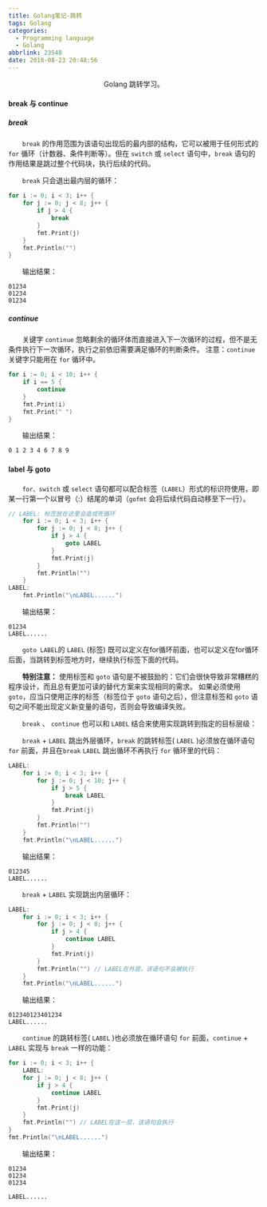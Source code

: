 ```yaml
---
title: Golang笔记-跳转
tags: Golang
categories:
  - Programming language
  - Golang
abbrlink: 23548
date: 2018-08-23 20:48:56
---
```


<center> Golang 跳转学习。</center>

<!--more-->

#### break 与 continue

##### break

　　`break` 的作用范围为该语句出现后的最内部的结构，它可以被用于任何形式的 `for` 循环（计数器、条件判断等）。但在 `switch` 或 `select` 语句中，`break` 语句的作用结果是跳过整个代码块，执行后续的代码。

　　`break` 只会退出最内层的循环： 

```go
for i := 0; i < 3; i++ {
    for j := 0; j < 8; j++ {
        if j > 4 {
        	break
        }
        fmt.Print(j)
    }
    fmt.Println("")
}
```

　　输出结果：

```
01234
01234
01234
```

##### continue

　　关键字 `continue` 忽略剩余的循环体而直接进入下一次循环的过程，但不是无条件执行下一次循环，执行之前依旧需要满足循环的判断条件。 注意：`continue` 关键字只能用在 `for` 循环中。

```go
for i := 0; i < 10; i++ {
    if i == 5 {
    	continue
    }
    fmt.Print(i)
    fmt.Print(" ")
}
```

　　输出结果：

```
0 1 2 3 4 6 7 8 9
```

#### label 与 goto

　　`for、switch` 或 `select` 语句都可以配合标签（`LABEL`）形式的标识符使用，即某一行第一个以冒号（:）结尾的单词（`gofmt` 会将后续代码自动移至下一行）。

```go
// LABEL: 标签放在这里会造成死循环
	for i := 0; i < 3; i++ {
		for j := 0; j < 8; j++ {
			if j > 4 {
				goto LABEL
			}
			fmt.Print(j)
		}
		fmt.Println("")
	}
LABEL:
	fmt.Println("\nLABEL......")
```

　　输出结果：

```
01234
LABEL......
```

　　`goto LABEL`的 `LABEL` (标签) 既可以定义在for循环前面，也可以定义在for循环后面，当跳转到标签地方时，继续执行标签下面的代码。

　　**特别注意：** 使用标签和 `goto` 语句是不被鼓励的：它们会很快导致非常糟糕的程序设计，而且总有更加可读的替代方案来实现相同的需求。 如果必须使用 `goto`，应当只使用正序的标签（标签位于 `goto` 语句之后），但注意标签和 `goto` 语句之间不能出现定义新变量的语句，否则会导致编译失败。 

　　`break` 、 `continue` 也可以和 `LABEL` 结合来使用实现跳转到指定的目标层级：

　　`break` + `LABEL` 跳出外层循环，`break` 的跳转标签( `LABEL` )必须放在循环语句 `for` 前面，并且在`break` `LABEL` 跳出循环不再执行 `for` 循环里的代码：

```go
LABEL:
	for i := 0; i < 3; i++ {
		for j := 0; j < 10; j++ {
			if j > 5 {
				break LABEL
			}
			fmt.Print(j)
		}
		fmt.Println("")
	}
	fmt.Println("\nLABEL......")
```

　　输出结果：

```
012345
LABEL......
```

　　`break` + `LABEL` 实现跳出内层循环：

```go
LABEL:
	for i := 0; i < 3; i++ {
		for j := 0; j < 8; j++ {
			if j > 4 {
				continue LABEL
			}
			fmt.Print(j)
		}
		fmt.Println("")	// LABEL在外层，该语句不会被执行
	}
	fmt.Println("\nLABEL......")
```

　　输出结果：

```
012340123401234
LABEL......
```

　　`continue` 的跳转标签( `LABEL` )也必须放在循环语句 `for` 前面，`continue` + `LABEL` 实现与 `break` 一样的功能：

```go
for i := 0; i < 3; i++ {
    LABEL:
    for j := 0; j < 8; j++ {
        if j > 4 {
            continue LABEL
        }
        fmt.Print(j)
    }
    fmt.Println("")	// LABEL在这一层，该语句会执行
}
fmt.Println("\nLABEL......")
```

　　输出结果：

```
01234
01234
01234

LABEL......
```